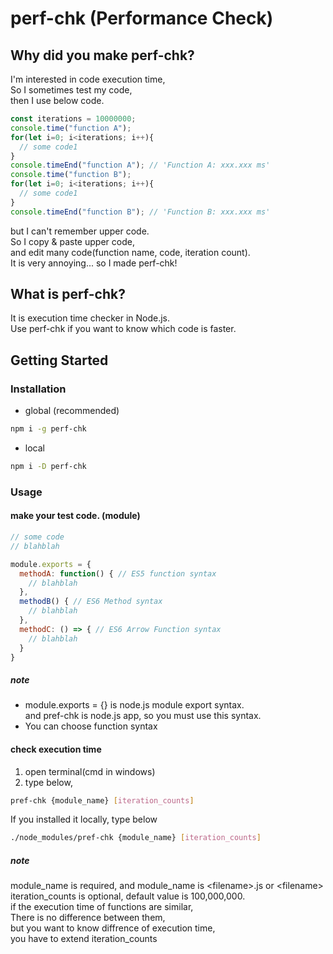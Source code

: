 # perf-chk (Performance Check)
## Why did you make perf-chk?
I'm interested in code execution time,  
So I sometimes test my code,  
then I use below code.  
```javascript
const iterations = 10000000;
console.time("function A");
for(let i=0; i<iterations; i++){
  // some code1
}
console.timeEnd("function A"); // 'Function A: xxx.xxx ms'
console.time("function B");
for(let i=0; i<iterations; i++){
  // some code1
}
console.timeEnd("function B"); // 'Function B: xxx.xxx ms'
```
but I can't remember upper code.  
So I copy & paste upper code,  
and edit many code(function name, code, iteration count).  
It is very annoying...
so I made perf-chk!

## What is perf-chk?
It is execution time checker in Node.js.  
Use perf-chk if you want to know which code is faster.  

## Getting Started
### Installation
* global (recommended)
```bash
npm i -g perf-chk
```
* local  
```bash
npm i -D perf-chk
```

### Usage
#### make your test code. (module)  
```javascript
// some code
// blahblah

module.exports = {
  methodA: function() { // ES5 function syntax
    // blahblah
  },
  methodB() { // ES6 Method syntax
    // blahblah
  },
  methodC: () => { // ES6 Arrow Function syntax
    // blahblah
  }
}
```
##### note
* module.exports = {} is node.js module export syntax.  
  and pref-chk is node.js app, so you must use this syntax.  
* You can choose function syntax  

#### check execution time
1. open terminal(cmd in windows)  
2. type below,  
```bash
pref-chk {module_name} [iteration_counts]
```
If you installed it locally, type below  
```bash
./node_modules/pref-chk {module_name} [iteration_counts]
```
##### note
module_name is required, and module_name is \<filename>.js or \<filename>  
iteration_counts is optional, default value is 100,000,000.  
if the execution time of functions are similar,  
There is no difference between them,  
but you want to know diffrence of execution time,  
you have to extend iteration_counts
